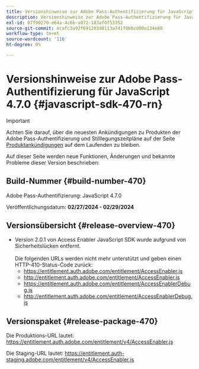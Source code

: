 ```yaml
---
title: Versionshinweise zur Adobe Pass-Authentifizierung für JavaScript 4.7.0
description: Versionshinweise zur Adobe Pass-Authentifizierung für JavaScript 4.7.0
exl-id: 07f90270-e64a-4c6b-a072-183af0f53352
source-git-commit: ecafc3a92f691203d8113a741f0b6cd00a134e80
workflow-type: tm+mt
source-wordcount: '116'
ht-degree: 0%

---
```


# Versionshinweise zur Adobe Pass-Authentifizierung für JavaScript 4.7.0 {#javascript-sdk-470-rn}

>[!IMPORTANT]
>
> Achten Sie darauf, über die neuesten Ankündigungen zu Produkten der Adobe Pass-Authentifizierung und Stilllegungszeitpläne auf der Seite [Produktankündigungen](/help/authentication/product-announcements.md) auf dem Laufenden zu bleiben.

Auf dieser Seite werden neue Funktionen, Änderungen und bekannte Probleme dieser Version beschrieben:

## Build-Nummer {#build-number-470}

Adobe Pass-Authentifizierung: JavaScript 4.7.0

Veröffentlichungsdatum: **02/27/2024 - 02/29/2024**

## Versionsübersicht {#release-overview-470}

* Version 2.0.1 von Access Enabler JavaScript SDK wurde aufgrund von Sicherheitslücken entfernt.
  <br/><br/>
Die folgenden URLs werden nicht mehr unterstützt und geben einen HTTP-410-Status-Code zurück:
   * https://entitlement.auth.adobe.com/entitlement/AccessEnabler.js
   * http://entitlement.auth.adobe.com/entitlement/AccessEnabler.js
   * https://entitlement.auth.adobe.com/entitlement/AccessEnablerDebug.js
   * http://entitlement.auth.adobe.com/entitlement/AccessEnablerDebug.js

## Versionspaket {#release-package-470}

Die Produktions-URL lautet: https://entitlement.auth.adobe.com/entitlement/v4/AccessEnabler.js

Die Staging-URL lautet: https://entitlement.auth-staging.adobe.com/entitlement/v4/AccessEnabler.js
